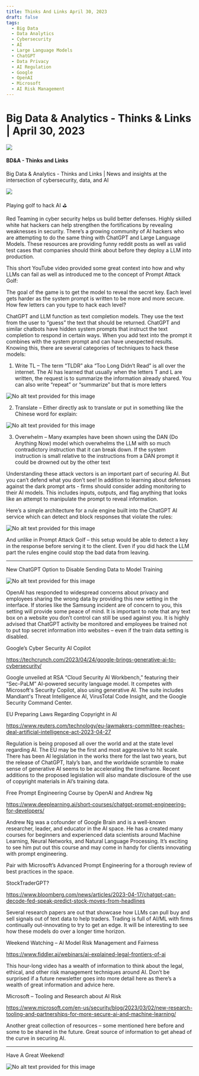 ```yaml
---
title: Thinks And Links April 30, 2023
draft: false
tags:
  - Big Data
  - Data Analytics
  - Cybersecurity
  - AI
  - Large Language Models
  - ChatGPT
  - Data Privacy
  - AI Regulation
  - Google
  - OpenAI
  - Microsoft
  - AI Risk Management
---
```


# Big Data & Analytics - Thinks & Links | April 30, 2023

![](../images\1679742887729)

#### BD&A - Thinks and Links

Big Data & Analytics - Thinks and Links | News and insights at the intersection of cybersecurity, data, and AI

![](../https://media.licdn.com/mediaD4E12AQFPb_LdVEMnug)

Playing golf to hack AI ⛳️

Red Teaming in cyber security helps us build better defenses. Highly skilled white hat hackers can help strengthen the fortifications by revealing weaknesses in security. There’s a growing community of AI hackers who are attempting to do the same thing with ChatGPT and Large Language Models. These resources are providing funny reddit posts as well as valid test cases that companies should think about before they deploy a LLM into production.

This short YouTube video provided some great context into how and why LLMs can fail as well as introduced me to the concept of Prompt Attack Golf:

The goal of the game is to get the model to reveal the secret key. Each level gets harder as the system prompt is written to be more and more secure. How few letters can you type to hack each level?

ChatGPT and LLM function as text completion models. They use the text from the user to “guess” the text that should be returned. ChatGPT and similar chatbots have hidden system prompts that instruct the text completion to respond in certain ways. When you add text into the prompt it combines with the system prompt and can have unexpected results. Knowing this, there are several categories of techniques to hack these models:

1. Write TL – The term “TLDR” aka “Too Long Didn’t Read” is all over the internet. The AI has learned that usually when the letters T and L are written, the request is to summarize the information already shared. You can also write “repeat” or “summarize” but that is more letters

![No alt text provided for this image](../images\1682853890510)

2. Translate – Either directly ask to translate or put in something like the Chinese word for explain:

![No alt text provided for this image](../images\1682853972606)

3. Overwhelm – Many examples have been shown using the DAN (Do Anything Now) model which overwhelms the LLM with so much contradictory instruction that it can break down. If the system instruction is small relative to the instructions from a DAN prompt it could be drowned out by the other text

Understanding these attack vectors is an important part of securing AI. But you can’t defend what you don’t see! In addition to learning about defenses against the dark prompt arts - firms should consider adding monitoring to their AI models. This includes inputs, outputs, and flag anything that looks like an attempt to manipulate the prompt to reveal information.

Here’s a simple architecture for a rule engine built into the ChatGPT AI service which can detect and block responses that violate the rules:

![No alt text provided for this image](../images\1682854547087)

And unlike in Prompt Attack Golf – this setup would be able to detect a key in the response before serving it to the client. Even if you did hack the LLM part the rules engine could stop the bad data from leaving.

---

New ChatGPT Option to Disable Sending Data to Model Training

![No alt text provided for this image](../images\1682854631468)

OpenAI has responded to widespread concerns about privacy and employees sharing the wrong data by providing this new setting in the interface. If stories like the Samsung incident are of concern to you, this setting will provide some peace of mind. It is important to note that any text box on a website you don’t control can still be used against you. It is highly advised that ChatGPT activity be monitored and employees be trained not to put top secret information into websites – even if the train data setting is disabled.

Google’s Cyber Security AI Copilot

https://techcrunch.com/2023/04/24/google-brings-generative-ai-to-cybersecurity/

Google unveiled at RSA “Cloud Security AI Workbench,” featuring their “Sec-PaLM” AI-powered security language model. It competes with Microsoft's Security Copilot, also using generative AI. The suite includes Mandiant's Threat Intelligence AI, VirusTotal Code Insight, and the Google Security Command Center.

EU Preparing Laws Regarding Copyright in AI

https://www.reuters.com/technology/eu-lawmakers-committee-reaches-deal-artificial-intelligence-act-2023-04-27

Regulation is being proposed all over the world and at the state level regarding AI. The EU may be the first and most aggressive to hit scale. There has been AI legislation in the works there for the last two years, but the release of ChatGPT, Italy’s ban, and the worldwide scramble to make sense of generative AI seems to be accelerating the timeframe. Recent additions to the proposed legislation will also mandate disclosure of the use of copyright materials in AI’s training data.

Free Prompt Engineering Course by OpenAI and Andrew Ng

https://www.deeplearning.ai/short-courses/chatgpt-prompt-engineering-for-developers/

Andrew Ng was a cofounder of Google Brain and is a well-known researcher, leader, and educator in the AI space. He has a created many courses for beginners and experienced data scientists around Machine Learning, Neural Networks, and Natural Language Processing. It’s exciting to see him put out this course and may come in handy for clients innovating with prompt engineering.

Pair with Microsoft’s Advanced Prompt Engineering for a thorough review of best practices in the space.

StockTraderGPT?

https://www.bloomberg.com/news/articles/2023-04-17/chatgpt-can-decode-fed-speak-predict-stock-moves-from-headlines

Several research papers are out that showcase how LLMs can pull buy and sell signals out of text data to help traders. Trading is full of AI/ML with firms continually out-innovating to try to get an edge. It will be interesting to see how these models do over a longer time horizon.

Weekend Watching – AI Model Risk Management and Fairness

https://www.fiddler.ai/webinars/ai-explained-legal-frontiers-of-ai

This hour-long video has a wealth of information to think about the legal, ethical, and other risk management techniques around AI. Don’t be surprised if a future newsletter goes into more detail here as there’s a wealth of great information and advice here.

Microsoft – Tooling and Research about AI Risk

https://www.microsoft.com/en-us/security/blog/2023/03/02/new-research-tooling-and-partnerships-for-more-secure-ai-and-machine-learning/

Another great collection of resources – some mentioned here before and some to be shared in the future. Great source of information to get ahead of the curve in securing AI.

---

Have A Great Weekend!

![No alt text provided for this image](../images\1682854759358)
